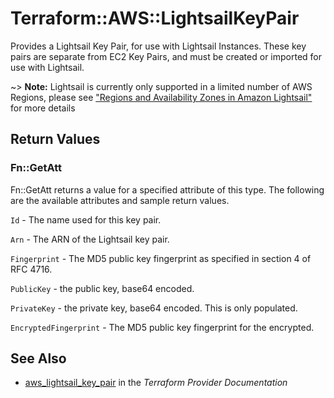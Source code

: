 # Terraform::AWS::LightsailKeyPair

Provides a Lightsail Key Pair, for use with Lightsail Instances. These key pairs
are separate from EC2 Key Pairs, and must be created or imported for use with
Lightsail.

~> **Note:** Lightsail is currently only supported in a limited number of AWS Regions, please see ["Regions and Availability Zones in Amazon Lightsail"](https://lightsail.aws.amazon.com/ls/docs/overview/article/understanding-regions-and-availability-zones-in-amazon-lightsail) for more details

## Return Values

### Fn::GetAtt

Fn::GetAtt returns a value for a specified attribute of this type. The following are the available attributes and sample return values.

`Id` - The name used for this key pair.

`Arn` - The ARN of the Lightsail key pair.

`Fingerprint` - The MD5 public key fingerprint as specified in section 4 of RFC 4716.

`PublicKey` - the public key, base64 encoded.

`PrivateKey` - the private key, base64 encoded. This is only populated.

`EncryptedFingerprint` - The MD5 public key fingerprint for the encrypted.

## See Also

* [aws_lightsail_key_pair](https://www.terraform.io/docs/providers/aws/r/lightsail_key_pair.html) in the _Terraform Provider Documentation_